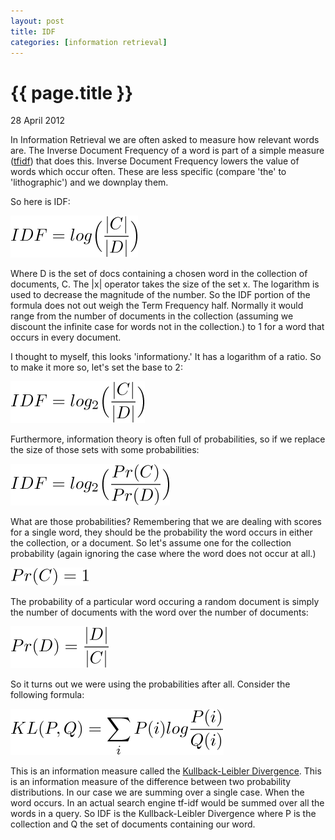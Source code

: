 ```yaml
---
layout: post
title: IDF
categories: [information retrieval]
---
```


{{ page.title }}
================
<p class="meta">28 April 2012</p>

In Information Retrieval we are often asked to measure how relevant words are. The Inverse Document Frequency of a word is part of a simple measure (<a href="http://en.wikipedia.org/wiki/Tf%E2%80%93idf" title="Term Frequency Inverse Document Frequency">tfidf</a>) that does this. Inverse Document Frequency lowers the value of words which occur often. These are less specific (compare 'the' to 'lithographic') and we downplay them. 

So here is IDF:

<img src="/images/idf-0.png" alt="IDF=log(|C|/|D|)" />

Where D is the set of docs containing a chosen word in the collection of documents, C. The |x| operator takes the size of the set x. The logarithm is used to decrease the magnitude of the number. So the IDF portion of the formula does not out weigh the Term Frequency half. Normally it would range from the number of documents in the collection (assuming we discount the infinite case for words not in the collection.) to 1 for a word that occurs in every document.  

I thought to myself, this looks 'informationy.' It has a logarithm of a ratio. So to make it more so, let's set the base to 2:

<img src="/images/idf-1.png" alt="IDF=log2(|C|/|D|)" />

Furthermore, information theory is often full of probabilities, so if we replace the size of those sets with some probabilities:

<img src="/images/idf-2.png" alt="IDF=log2(Pr(C)/Pr(D))" />

What are those probabilities? Remembering that we are dealing with scores for a single word, they should be the probability the word occurs in either the collection, or a document. So let's assume one for the collection probability (again ignoring the case where the word does not occur at all.)

<img src="/images/idf-3.png" alt="Pr(C)=1" />

The probability of a particular word occuring a random document is simply the number of documents with the word over the number of documents:

<img src="/images/idf-4.png" alt="Pr(D)=|D|/|C|" />

So it turns out we were using the probabilities after all. Consider the following formula:

<img src="/images/idf-5.png" alt="Kullback Leibler Divergence" />

This is an information measure called the <a href="http://en.wikipedia.org/wiki/Kullback%E2%80%93Leibler_divergence" title="Kullback-Leibler Divergence">Kullback-Leibler Divergence</a>. This is an information measure of the difference between two probability distributions. In our case we are summing over a single case. When the word occurs. In an actual search engine tf-idf would be summed over all the words in a query. So IDF is the Kullback-Leibler Divergence where P is the collection and Q the set of documents containing our word. 

